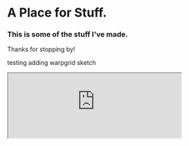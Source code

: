 # A Place for Stuff.
### This is some of the stuff I've made.  

Thanks for stopping by!

testing adding warpgrid sketch
<iframe src="https://d-ho-215.github.io/warpGrid/", width="400"></iframe>

